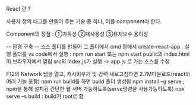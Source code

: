 React 란 ?

사용자 정의 태그를 만들어 주는 기술 중 하나, 이를 component라 한다.

Component의 장점 : ①가독성 ②재사용성 ③유지보수 용이성

-- 환경 구축 --
소스 폴더를 만들어 그 폴더에서 cmd 창에서 create-react-app . 실행
폴더를 vs code에서 실행 : npm run start 또는 npm start 
public의 index.html이 브라우저에서 열림
src의 index.js가 실행 -> app.js 로 가는 소스를 수정


F12의 Network 탭을 열고, 캐시비우기 및 강력 새로고침하면 2.7M다운로드(react의 여러 기능 포함)
npm run build를 하면 build 폴더 생성됨
npm install –g serve ; npm을 통해 설치된 간단한 웹 서버 가능하도록(serve명령을 사용가능하도록)
npx serve –s build : build가 root로 함
